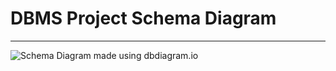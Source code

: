 
# DBMS Project Schema Diagram
***
![Schema Diagram made using dbdiagram.io]([https://github.com/AwsomePhantom/DBMS/DBMSProject%20Schema%20Diagram.svg])
